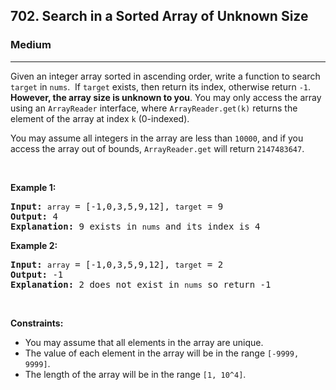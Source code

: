 <h2>702. Search in a Sorted Array of Unknown Size</h2><h3>Medium</h3><hr><div><p>Given an&nbsp;integer array sorted in ascending order, write a function to search <code>target</code> in <code>nums</code>.&nbsp; If <code>target</code> exists, then return its index, otherwise return <code>-1</code>. <strong>However, the array size is unknown to you</strong>. You may only access the array using an <code>ArrayReader</code>&nbsp;interface, where&nbsp;<code>ArrayReader.get(k)</code> returns the element of the array at index <code>k</code>&nbsp;(0-indexed).</p>

<p>You may assume all integers in the array are less than&nbsp;<code>10000</code>, and if you access the array out of bounds, <code>ArrayReader.get</code> will return <code>2147483647</code>.</p>

<p>&nbsp;</p>

<p><strong>Example 1:</strong></p>

<pre><strong>Input:</strong> <code>array</code> = [-1,0,3,5,9,12], <code>target</code> = 9
<strong>Output:</strong> 4
<strong>Explanation:</strong> 9 exists in <code>nums</code> and its index is 4
</pre>

<p><strong>Example 2:</strong></p>

<pre><strong>Input:</strong> <code>array</code> = [-1,0,3,5,9,12], <code>target</code> = 2
<strong>Output:</strong> -1
<strong>Explanation:</strong> 2 does not exist in <code>nums</code> so return -1
</pre>

<p>&nbsp;</p>
<p><strong>Constraints:</strong></p>

<ul>
	<li>You may assume that all elements in the array are unique.</li>
	<li>The value of each element in the array&nbsp;will be in the range <code>[-9999, 9999]</code>.</li>
	<li>The length of the array will be in the range <code>[1, 10^4]</code>.</li>
</ul>
</div>